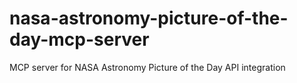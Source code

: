 # nasa-astronomy-picture-of-the-day-mcp-server
MCP server for NASA Astronomy Picture of the Day API integration
